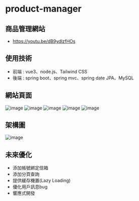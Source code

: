 # product-manager
## 商品管理網站
- https://youtu.be/dB9ydlzfHOs

## 使用技術
- 前端 : vue3、node.js、Tailwind CSS
- 後端 : spring boot、spring mvc、spring date JPA、MySQL
  
## 網站頁面
![image](https://github.com/user-attachments/assets/7797d18c-d935-473c-9aed-e0a02e335fdb)
![image](https://github.com/user-attachments/assets/a26d503e-dd76-4399-a868-d215458e1bb3)
![image](https://github.com/user-attachments/assets/e1bf173e-05d4-432f-8e56-0e0eeb2b4f00)
![image](https://github.com/user-attachments/assets/f6025753-23d5-415f-9f2e-b8398fdb6d0d)
![image](https://github.com/user-attachments/assets/560c049f-1695-405d-b318-10b640c16b0d)

## 架構圖

![image](https://github.com/user-attachments/assets/749b3489-5268-444d-9962-9c7edc05a79c)

## 未來優化
- 添加帳號綁定信箱
- 添加分頁查詢
- 提供緩存機置(Lazy Loading)
- 優化用戶訊息bug
- 響應式開發





